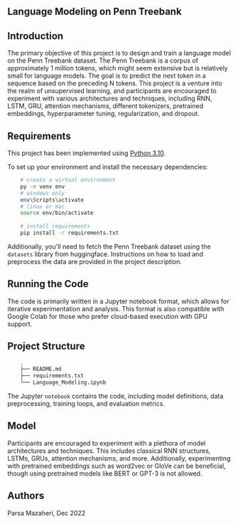 ## Language Modeling on Penn Treebank

## Introduction

The primary objective of this project is to design and train a language model on the Penn Treebank dataset. The Penn Treebank is a corpus of approximately 1 million tokens, which might seem extensive but is relatively small for language models. The goal is to predict the next token in a sequence based on the preceding N tokens. This project is a venture into the realm of unsupervised learning, and participants are encouraged to experiment with various architectures and techniques, including RNN, LSTM, GRU, attention mechanisms, different tokenizers, pretrained embeddings, hyperparameter tuning, regularization, and dropout.

## Requirements

This project has been implemented using [Python 3.10](https://www.python.org/downloads). 

To set up your environment and install the necessary dependencies:

```bash
    # create a virtual environment
    py -m venv env
    # windows only
    env\Scripts\activate
    # linux or mac
    source env/bin/activate
    
    # install requirements
    pip install -r requirements.txt
```

Additionally, you'll need to fetch the Penn Treebank dataset using the `datasets` library from huggingface. Instructions on how to load and preprocess the data are provided in the project description.

## Running the Code

The code is primarily written in a Jupyter notebook format, which allows for iterative experimentation and analysis. This format is also compatible with Google Colab for those who prefer cloud-based execution with GPU support.

## Project Structure

```bash
    .
    ├── README.md
    ├── requirements.txt
    └── Language_Modeling.ipynb
```

The Jupyter `notebook` contains the code, including model definitions, data preprocessing, training loops, and evaluation metrics.

## Model

Participants are encouraged to experiment with a plethora of model architectures and techniques. This includes classical RNN structures, LSTMs, GRUs, attention mechanisms, and more. Additionally, experimenting with pretrained embeddings such as word2vec or GloVe can be beneficial, though using pretrained models like BERT or GPT-3 is not allowed.


## Authors

Parsa Mazaheri, Dec 2022
